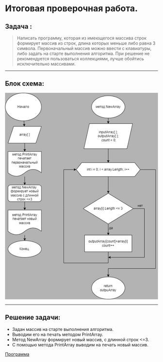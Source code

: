 # Итоговая проверочная работа.
## Задача :

>Написать программу, которая из имеющегося массива строк формирует массив из строк, длина которых меньше либо равна 3 символа. Первоначальный массив можно ввести с клавиатуры, либо задать на старте выполнения алгоритма. При решение не рекомендуется пользоваться коллекциями, лучше обойтись исключительно массивами.

---

## Блок схема:
 
![Блок схема](https://github.com/YaniMaru/FinalWork/blob/main/BlockDiagram/algorithm.jpg?raw=true)

---
## Решение задачи:
+ Задан массив на старте выполнения алгоритма.
+ Выводим его на печать методом PrintArray.
+ Метод NewArray формирует новый массив, с длинной строк <=3.
+ С помощью метода PrintArray выводим на печать новый массив.

[Программа](https://github.com/YaniMaru/FinalWork/blob/main/FinalTask/Program.cs)
